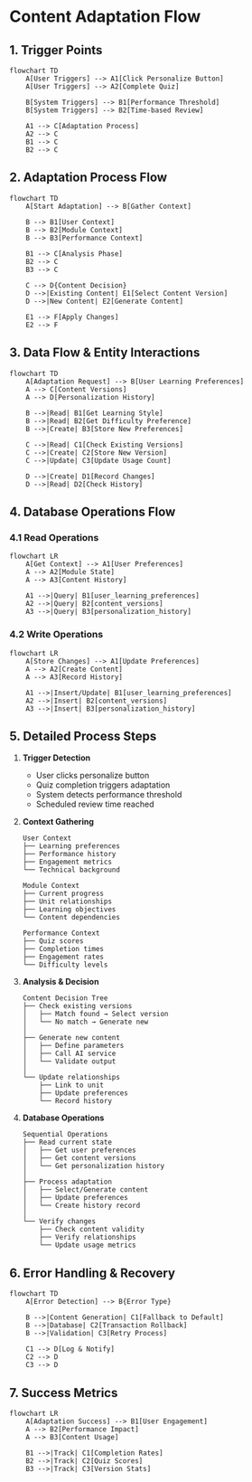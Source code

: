 # Content Adaptation Flow

## 1. Trigger Points
```mermaid
flowchart TD
    A[User Triggers] --> A1[Click Personalize Button]
    A[User Triggers] --> A2[Complete Quiz]

    B[System Triggers] --> B1[Performance Threshold]
    B[System Triggers] --> B2[Time-based Review]

    A1 --> C[Adaptation Process]
    A2 --> C
    B1 --> C
    B2 --> C
```

## 2. Adaptation Process Flow
```mermaid
flowchart TD
    A[Start Adaptation] --> B[Gather Context]

    B --> B1[User Context]
    B --> B2[Module Context]
    B --> B3[Performance Context]

    B1 --> C[Analysis Phase]
    B2 --> C
    B3 --> C

    C --> D{Content Decision}
    D -->|Existing Content| E1[Select Content Version]
    D -->|New Content| E2[Generate Content]

    E1 --> F[Apply Changes]
    E2 --> F
```

## 3. Data Flow & Entity Interactions
```mermaid
flowchart TD
    A[Adaptation Request] --> B[User Learning Preferences]
    A --> C[Content Versions]
    A --> D[Personalization History]

    B -->|Read| B1[Get Learning Style]
    B -->|Read| B2[Get Difficulty Preference]
    B -->|Create| B3[Store New Preferences]

    C -->|Read| C1[Check Existing Versions]
    C -->|Create| C2[Store New Version]
    C -->|Update| C3[Update Usage Count]

    D -->|Create| D1[Record Changes]
    D -->|Read| D2[Check History]
```

## 4. Database Operations Flow

### 4.1 Read Operations
```mermaid
flowchart LR
    A[Get Context] --> A1[User Preferences]
    A --> A2[Module State]
    A --> A3[Content History]

    A1 -->|Query| B1[user_learning_preferences]
    A2 -->|Query| B2[content_versions]
    A3 -->|Query| B3[personalization_history]
```

### 4.2 Write Operations
```mermaid
flowchart LR
    A[Store Changes] --> A1[Update Preferences]
    A --> A2[Create Content]
    A --> A3[Record History]

    A1 -->|Insert/Update| B1[user_learning_preferences]
    A2 -->|Insert| B2[content_versions]
    A3 -->|Insert| B3[personalization_history]
```

## 5. Detailed Process Steps

1. **Trigger Detection**
   - User clicks personalize button
   - Quiz completion triggers adaptation
   - System detects performance threshold
   - Scheduled review time reached

2. **Context Gathering**
   ```
   User Context
   ├── Learning preferences
   ├── Performance history
   ├── Engagement metrics
   └── Technical background

   Module Context
   ├── Current progress
   ├── Unit relationships
   ├── Learning objectives
   └── Content dependencies

   Performance Context
   ├── Quiz scores
   ├── Completion times
   ├── Engagement rates
   └── Difficulty levels
   ```

3. **Analysis & Decision**
   ```
   Content Decision Tree
   ├── Check existing versions
   │   ├── Match found → Select version
   │   └── No match → Generate new
   │
   ├── Generate new content
   │   ├── Define parameters
   │   ├── Call AI service
   │   └── Validate output
   │
   └── Update relationships
       ├── Link to unit
       ├── Update preferences
       └── Record history
   ```

4. **Database Operations**
   ```
   Sequential Operations
   ├── Read current state
   │   ├── Get user preferences
   │   ├── Get content versions
   │   └── Get personalization history
   │
   ├── Process adaptation
   │   ├── Select/Generate content
   │   ├── Update preferences
   │   └── Create history record
   │
   └── Verify changes
       ├── Check content validity
       ├── Verify relationships
       └── Update usage metrics
   ```

## 6. Error Handling & Recovery
```mermaid
flowchart TD
    A[Error Detection] --> B{Error Type}

    B -->|Content Generation| C1[Fallback to Default]
    B -->|Database| C2[Transaction Rollback]
    B -->|Validation| C3[Retry Process]

    C1 --> D[Log & Notify]
    C2 --> D
    C3 --> D
```

## 7. Success Metrics
```mermaid
flowchart LR
    A[Adaptation Success] --> B1[User Engagement]
    A --> B2[Performance Impact]
    A --> B3[Content Usage]

    B1 -->|Track| C1[Completion Rates]
    B2 -->|Track| C2[Quiz Scores]
    B3 -->|Track| C3[Version Stats]
```
